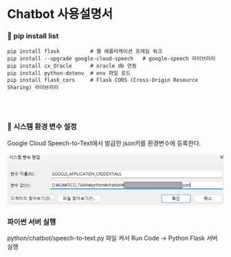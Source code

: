 # Chatbot 사용설명서 

### 📄 pip install list
```shell
pip install flask          # 웹 애플리케이션 프레임 워크
pip install --upgrade google-cloud-speech   # google-speech 라이브러리 
pip install cx_Oracle      # oracle db 연동
pip install python-dotenv  # env 파일 로드
pip install flask_cors     # Flask CORS (Cross-Origin Resource Sharing) 라이브러리
```
<br/><br/>

### 💾 시스템 환경 변수 설정 
Google Cloud Speech-to-Text에서 발급한 json키를 환경변수에 등록한다. 
<br/><br/>
<img src="./imgs/system_settings_gspeech_api.png" alt="시스템 환경변수, api 설정">


### 파이썬 서버 실행 
python/chatbot/speech-to-text.py 파일 켜서 Run Code -> Python Flask 서버 실행 